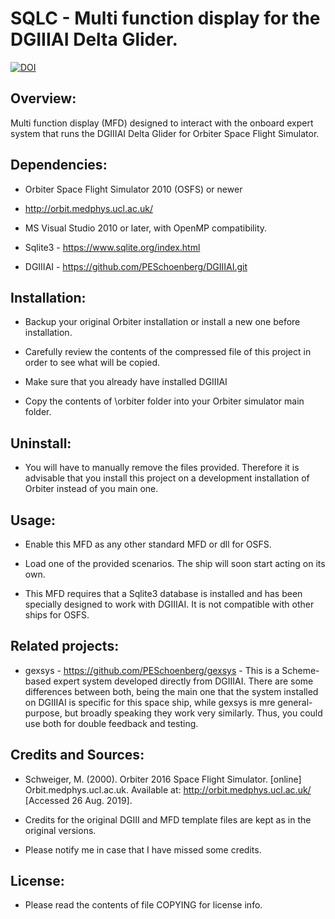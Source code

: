 # SQLC - Multi function display for the DGIIIAI Delta Glider.

[![DOI](https://zenodo.org/badge/202592309.svg)](https://zenodo.org/badge/latestdoi/202592309)


## Overview:

Multi function display (MFD) designed to interact with the onboard expert 
system that runs the DGIIIAI Delta Glider for Orbiter Space Flight Simulator.


## Dependencies:

* Orbiter Space Flight Simulator 2010 (OSFS) or newer 
- http://orbit.medphys.ucl.ac.uk/

* MS Visual Studio 2010 or later, with OpenMP compatibility.

* Sqlite3 - https://www.sqlite.org/index.html

* DGIIIAI - https://github.com/PESchoenberg/DGIIIAI.git


## Installation:

* Backup your original Orbiter installation or install a new one before
installation.

* Carefully review the contents of the compressed file of this project
in order to see what will be copied.

* Make sure that you already have installed DGIIIAI

* Copy the contents of \orbiter folder into your Orbiter simulator main folder.


## Uninstall:

* You will have to manually remove the files provided. Therefore it is
advisable that you install this project on a development installation of
Orbiter instead of you main one.


## Usage:

* Enable this MFD as any other standard MFD or dll for OSFS.

* Load one of the provided scenarios. The ship will soon start acting on its
own.

* This MFD requires that a Sqlite3 database is installed and has been specially
designed to work with DGIIIAI. It is not compatible with other ships for OSFS.


## Related projects:

* gexsys - https://github.com/PESchoenberg/gexsys - This is a Scheme-based 
expert system developed directly from DGIIIAI. There are some differences 
between both, being the main one that the system installed on DGIIIAI is 
specific for this space ship, while gexsys is mre general-purpose, but broadly 
speaking they work very similarly. Thus, you could use both for double feedback 
and testing.


## Credits and Sources:

* Schweiger, M. (2000). Orbiter 2016 Space Flight Simulator. [online]
Orbit.medphys.ucl.ac.uk. Available at: http://orbit.medphys.ucl.ac.uk/
[Accessed 26 Aug. 2019].

* Credits for the original DGIII and MFD template files are kept as in the
original versions.

* Please notify me in case that I have missed some credits.



## License:

* Please read the contents of file COPYING for license info.


